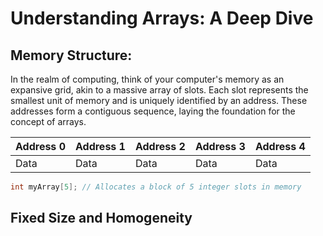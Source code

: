 # Understanding Arrays: A Deep Dive

## Memory Structure:

In the realm of computing, think of your computer's memory as an expansive grid, akin to a massive array of slots. Each slot represents the smallest unit of memory and is uniquely identified by an address. These addresses form a contiguous sequence, laying the foundation for the concept of arrays.

| Address 0 | Address 1 | Address 2 | Address 3 | Address 4 |
|-----------|-----------|-----------|-----------|-----------|
|   Data    |   Data    |   Data    |   Data    |   Data    |


```cpp
int myArray[5]; // Allocates a block of 5 integer slots in memory
```

## Fixed Size and Homogeneity


